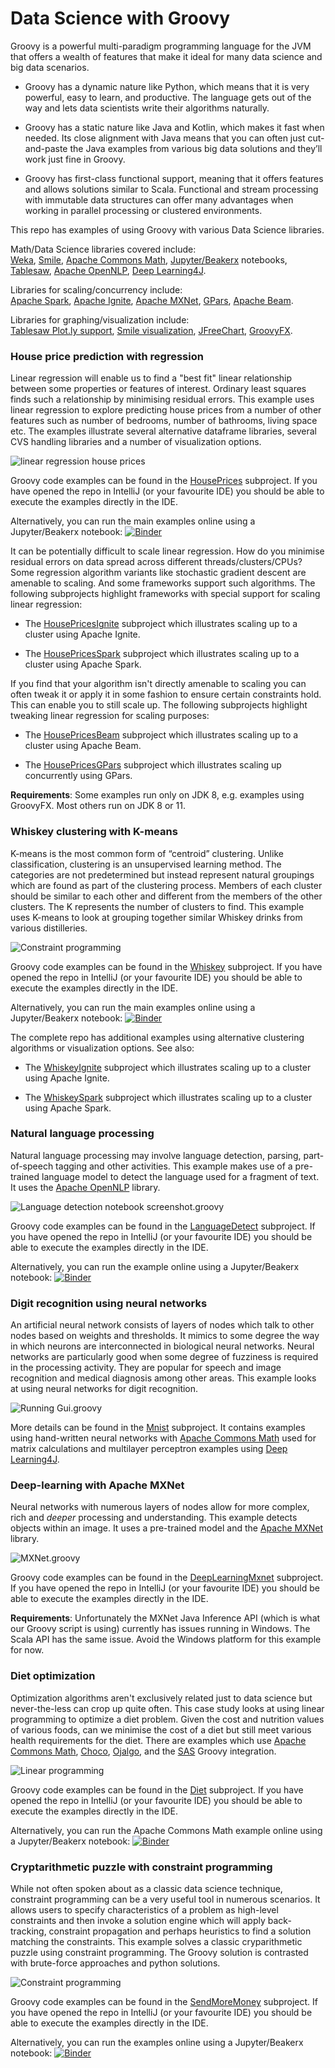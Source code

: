 # Data Science with Groovy

Groovy is a powerful multi-paradigm programming language for the JVM that offers a wealth of features that make it ideal for many data science and big data scenarios.

* Groovy has a dynamic nature like Python, which means that it is very powerful, easy to learn, and productive. The language gets out of the way and lets data scientists write their algorithms naturally.

* Groovy has a static nature like Java and Kotlin, which makes it fast when needed. Its close alignment with Java means that you can often just cut-and-paste the Java examples from various big data solutions and they’ll work just fine in Groovy.

* Groovy has first-class functional support, meaning that it offers features and allows solutions similar to Scala. Functional and stream processing with immutable data structures can offer many advantages when working in parallel processing or clustered environments.

This repo has examples of using Groovy with various Data Science libraries.

Math/Data Science libraries covered include:<br>
[Weka](https://www.cs.waikato.ac.nz/ml/weka/),
[Smile](http://haifengl.github.io/),
[Apache Commons Math](https://commons.apache.org/proper/commons-math/),
[Jupyter/Beakerx](http://beakerx.com/) notebooks,
[Tablesaw](https://tablesaw.tech/),
[Apache OpenNLP](https://opennlp.apache.org/),
[Deep Learning4J](https://deeplearning4j.org/).

Libraries for scaling/concurrency include:<br>
[Apache Spark](https://spark.apache.org/),
[Apache Ignite](https://ignite.apache.org/),
[Apache MXNet](https://mxnet.apache.org/),
[GPars](http://gpars.org/),
[Apache Beam](https://beam.apache.org/).

Libraries for graphing/visualization include:<br>
[Tablesaw Plot.ly support](https://jtablesaw.github.io/tablesaw/userguide/Introduction_to_Plotting.html),
[Smile visualization](http://haifengl.github.io/visualization.html),
[JFreeChart](https://ignite.apache.org/),
[GroovyFX](https://mxnet.apache.org/).

### House price prediction with regression

Linear regression will enable us to find a "best fit" linear relationship between some properties or features of interest.
Ordinary least squares finds such a relationship by minimising residual errors.
This example uses linear regression to explore predicting house prices from a number
of other features such as number of bedrooms, number of bathrooms,
living space etc.
The examples illustrate several alternative dataframe libraries,
several CVS handling libraries and a number of visualization options.

![linear regression house prices](images/houses.png)

Groovy code examples can be found in the [HousePrices](subprojects/HousePrices/src/main/groovy) subproject.
If you have opened the repo in IntelliJ (or your favourite IDE) you should be able to execute the examples directly in the IDE.

Alternatively, you can run the main examples online using a Jupyter/Beakerx notebook:
[![Binder](https://mybinder.org/badge_logo.svg)](https://mybinder.org/v2/gh/paulk-asert/groovy-data-science/master?filepath=subprojects%2FHousePrices%2Fsrc%2Fmain%2Fnotebook%2FHousePrices.ipynb)

It can be potentially difficult to scale linear regression.
How do you minimise residual errors on data spread across different
threads/clusters/CPUs?
Some regression algorithm variants like stochastic gradient descent are amenable to scaling.
And some frameworks support such algorithms. The following subprojects highlight frameworks
with special support for scaling linear regression:

* The [HousePricesIgnite](subprojects/HousePricesIgnite/src/main/groovy) subproject which illustrates scaling up to a cluster using Apache Ignite.

* The [HousePricesSpark](subprojects/HousePricesSpark/src/main/groovy) subproject which illustrates scaling up to a cluster using Apache Spark.

If you find that your algorithm isn't directly amenable to scaling
you can often tweak it or apply it in some fashion to ensure certain
constraints hold. This can enable you to still scale up.
The following subprojects highlight tweaking linear regression
for scaling purposes:

* The [HousePricesBeam](subprojects/HousePricesBeam/src/main/groovy) subproject which illustrates scaling up to a cluster using Apache Beam.

* The [HousePricesGPars](subprojects/HousePricesGPars/src/main/groovy) subproject which illustrates scaling up concurrently using GPars.

__Requirements__: Some examples run only on JDK 8, e.g. examples using GroovyFX. Most others run on JDK 8 or 11.

### Whiskey clustering with K-means

K-means is the most common form of “centroid” clustering.
Unlike classification, clustering is an unsupervised learning method.
The categories are not predetermined but instead represent natural groupings
which are found as part of the clustering process.
Members of each cluster should be similar to each other and
different from the members of the other clusters.
The K represents the number of clusters to find.
This example uses K-means to look at grouping together
similar Whiskey drinks from various distilleries.

![Constraint programming](images/whiskey.png)

Groovy code examples can be found in the [Whiskey](subprojects/Whiskey/src/main/groovy) subproject.
If you have opened the repo in IntelliJ (or your favourite IDE) you should be able to execute the examples directly in the IDE.

Alternatively, you can run the main examples online using a Jupyter/Beakerx notebook:
[![Binder](https://mybinder.org/badge_logo.svg)](https://mybinder.org/v2/gh/paulk-asert/groovy-data-science/master?filepath=subprojects%2FWhiskey%2Fsrc%2Fmain%2Fnotebook%2FWhiskey.ipynb)

The complete repo has additional examples using alternative clustering algorithms or visualization options. See also:

* The [WhiskeyIgnite](subprojects/WhiskeyIgnite/src/main/groovy) subproject which illustrates scaling up to a cluster using Apache Ignite.

* The [WhiskeySpark](subprojects/WhiskeySpark/src/main/groovy) subproject which illustrates scaling up to a cluster using Apache Spark.

### Natural language processing

Natural language processing may involve language detection, parsing, part-of-speech tagging and other activities.
This example makes use of a pre-trained language model to detect the language used for a fragment of text.
It uses the [Apache OpenNLP](https://opennlp.apache.org/) library.

![Language detection notebook screenshot.groovy](images/lang_detect_notebook.png)

Groovy code examples can be found in the [LanguageDetect](subprojects/LanguageDetect/src/main/groovy) subproject.
If you have opened the repo in IntelliJ (or your favourite IDE) you should be able to execute the examples directly in the IDE.

Alternatively, you can run the example online using a Jupyter/Beakerx notebook:
[![Binder](https://mybinder.org/badge_logo.svg)](https://mybinder.org/v2/gh/paulk-asert/groovy-data-science/master?filepath=subprojects%2FLanguageDetect%2Fsrc%2Fmain%2Fnotebook%2FLanguageDetect.ipynb)

### Digit recognition using neural networks

An artificial neural network consists of layers of nodes which talk to other nodes based on weights and thresholds.
It mimics to some degree the way in which neurons are interconnected in biological neural networks.
Neural networks are particularly good when some degree of fuzziness is required in the processing activity.
They are popular for speech and image recognition and medical diagnosis among other areas.
This example looks at using neural networks for digit recognition.

![Running Gui.groovy](images/mnist_gui.png)

More details can be found in the [Mnist](subprojects/Mnist/) subproject.
It contains examples using hand-written neural networks with
[Apache Commons Math](https://commons.apache.org/proper/commons-math/) used for matrix calculations
and multilayer perceptron examples using
[Deep Learning4J](https://deeplearning4j.org/).

### Deep-learning with Apache MXNet

Neural networks with numerous layers of nodes allow for more complex, rich and _deeper_ processing and understanding.
This example detects objects within an image.
It uses a pre-trained model and the
[Apache MXNet](https://mxnet.apache.org/)
library.

![MXNet.groovy](images/mxnet.png)

Groovy code examples can be found in the [DeepLearningMxnet](subprojects/DeepLearningMxnet/src/main/groovy) subproject.
If you have opened the repo in IntelliJ (or your favourite IDE) you should be able to execute the examples directly in the IDE.

__Requirements__: Unfortunately the MXNet Java Inference API (which is what our Groovy script is using)
currently has issues running in Windows. The Scala API has the same issue.
Avoid the Windows platform for this example for now.

### Diet optimization

Optimization algorithms aren't exclusively related just to data science but
never-the-less can crop up quite often. This case study looks at using linear programming
to optimize a diet problem. Given the cost and nutrition values of various
foods, can we minimise the cost of a diet but still meet various
health requirements for the diet.
There are examples which use
[Apache Commons Math](https://commons.apache.org/proper/commons-math/),
[Choco](http://www.choco-solver.org/),
[Ojalgo](https://www.ojalgo.org/),
and the [SAS](https://www.sas.com/en_us/home.html) Groovy integration.

![Linear programming](images/lp_screenshot.png)

Groovy code examples can be found in the [Diet](subprojects/Diet/src/main/groovy) subproject.
If you have opened the repo in IntelliJ (or your favourite IDE) you should be able to execute the examples directly in the IDE.

Alternatively, you can run the Apache Commons Math example online using a Jupyter/Beakerx notebook:
[![Binder](https://mybinder.org/badge_logo.svg)](https://mybinder.org/v2/gh/paulk-asert/groovy-data-science/master?filepath=subprojects%2FDiet%2Fsrc%2Fmain%2Fnotebook%2FDiet.ipynb)

### Cryptarithmetic puzzle with constraint programming

While not often spoken about as a classic data science technique,
constraint programming can be a very useful tool in numerous scenarios.
It allows users to specify characteristics of a problem as high-level constraints
and then invoke a solution engine which will apply back-tracking,
constraint propagation and perhaps heuristics to find a solution matching the constraints.
This example solves a classic cryparithmetic puzzle using constraint programming.
The Groovy solution is contrasted with brute-force approaches and python solutions.

![Constraint programming](images/cp_screenshot.png)

Groovy code examples can be found in the [SendMoreMoney](subprojects/SendMoreMoney/src/main/groovy) subproject.
If you have opened the repo in IntelliJ (or your favourite IDE) you should be able to execute the examples directly in the IDE.

Alternatively, you can run the examples online using a Jupyter/Beakerx notebook:
[![Binder](https://mybinder.org/badge_logo.svg)](https://mybinder.org/v2/gh/paulk-asert/groovy-data-science/master?filepath=subprojects%2FSendMoreMoney%2Fsrc%2Fmain%2Fnotebook%2FSendMoreMoney.ipynb)
